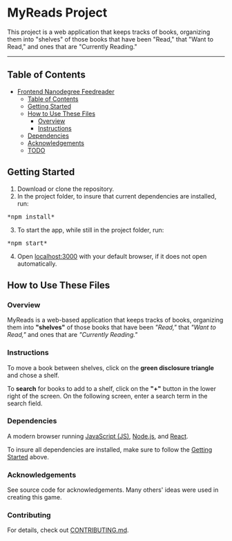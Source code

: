 # MyReads Project

This project is a web application that keeps tracks of books, organizing them into "shelves" of those books that have been "Read," that "Want to Read," and ones that are "Currently Reading."

---

## Table of Contents

- [Frontend Nanodegree Feedreader](#frontend-nanodegree-feedreader)
    - [Table of Contents](#table-of-contents)
    - [Getting Started](#getting-started)
    - [How to Use These Files](#how-to-use-these-files)
        - [Overview](#overview)
        - [Instructions](#instructions)
    - [Dependencies](#dependencies)
    - [Acknowledgements](#acknowledgements)
    - [TODO](#todo)

## Getting Started

1. Download or clone the repository.
2. In the project folder, to insure that current dependencies are installed, run: 
<pre>*npm install*</pre>
3. To start the app, while still in the project folder, run:
<pre>*npm start*</pre> 
4. Open [localhost:3000](localhost:3000) with your default browser, if it does not open automatically.

## How to Use These Files

### Overview
MyReads is a web-based application that keeps tracks of books, organizing them into **"shelves"** of those books that have been *"Read,"* that *"Want to Read,"* and ones that are *"Currently Reading."*

### Instructions
To move a book between shelves, click on the **green disclosure triangle** and chose a shelf.

To **search** for books to add to a shelf, click on the **"+"** button in the lower right of the screen. On the following screen, enter a search term in the search field.

### Dependencies
A modern browser running [JavaScript (JS)](https://developer.mozilla.org/en-US/docs/Web/JavaScript), [Node.js](https://nodejs.org/en/), and [React](https://reactjs.org).

To insure all dependencies are installed, make sure to follow the [Getting Started](#getting-started) above.

<!-- ### ToDo -->


### Acknowledgements
See source code for acknowledgements. Many others' ideas were used in creating this game.

### Contributing
For details, check out [CONTRIBUTING.md](CONTRIBUTING.md).
